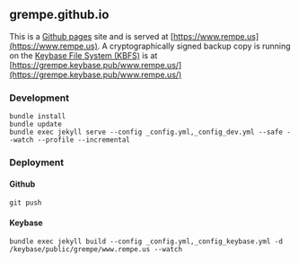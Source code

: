 ## grempe.github.io

This is a [Github pages](https://help.github.com/articles/using-jekyll-with-pages/) site and is served at [https://www.rempe.us](https://www.rempe.us). A cryptographically signed backup copy is running on the [Keybase File System (KBFS)](https://keybase.io/docs/kbfs) is at [https://grempe.keybase.pub/www.rempe.us/](https://grempe.keybase.pub/www.rempe.us/)

### Development

```
bundle install
bundle update
bundle exec jekyll serve --config _config.yml,_config_dev.yml --safe --watch --profile --incremental
```

### Deployment

#### Github

```
git push
```

#### Keybase

```
bundle exec jekyll build --config _config.yml,_config_keybase.yml -d /keybase/public/grempe/www.rempe.us --watch
```
